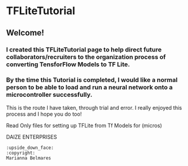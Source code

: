 # TFLiteTutorial

## **Welcome!**

### I created this TFLiteTutorial page to help direct future collaborators/recruiters to the organization process of converting TensforFlow Models to TF Lite. 
### By the time this Tutorial is completed, I would like a normal person to be able to load and run a neural network onto a microcontroller successfully.

This is the route I have taken, through trial and error. I really enjoyed this process and I hope you do too! 

Read Only files for setting up TFLite from Tf Models for (micros) 

DAIZE ENTERPRISES 

	:upside_down_face: 
	:copyright:
	Marianna Belmares 

